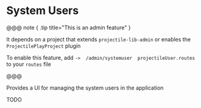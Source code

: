 # System Users

@@@ note { .tip title="This is an admin feature" }

It depends on a project that extends `projectile-lib-admin` or enables the `ProjectilePlayProject` plugin

To enable this feature, add `->  /admin/systemuser  projectileUser.routes` to your `routes` file

@@@


Provides a UI for managing the system users in the application

TODO
